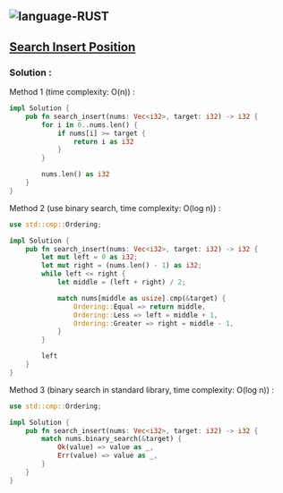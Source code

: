 ![language-RUST](https://img.shields.io/badge/%20-RUST-8d4004?style=for-the-badge&logo=RUST)
---

## [Search Insert Position](https://leetcode.com/problems/search-insert-position)

### Solution :

Method 1 (time complexity: O(n)) :
```rust
impl Solution {
    pub fn search_insert(nums: Vec<i32>, target: i32) -> i32 {
        for i in 0..nums.len() {
            if nums[i] >= target {
                return i as i32
            }
        }

        nums.len() as i32
    }
}
```

Method 2 (use binary search, time complexity: O(log n)) :
```rust
use std::cmp::Ordering;

impl Solution {
    pub fn search_insert(nums: Vec<i32>, target: i32) -> i32 {
        let mut left = 0 as i32;
        let mut right = (nums.len() - 1) as i32;
        while left <= right {
            let middle = (left + right) / 2;

            match nums[middle as usize].cmp(&target) {
                Ordering::Equal => return middle,
                Ordering::Less => left = middle + 1,
                Ordering::Greater => right = middle - 1,
            }
        }

        left
    }
}
```

Method 3 (binary search in standard library, time complexity: O(log n)) :
```rust
use std::cmp::Ordering;

impl Solution {
    pub fn search_insert(nums: Vec<i32>, target: i32) -> i32 {
        match nums.binary_search(&target) {
            Ok(value) => value as _,
            Err(value) => value as _,
        }
    }
}
```
